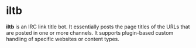 # iltb
**iltb** is an IRC link title bot. It essentially posts the page titles of the URLs that are posted in one or more channels. It supports plugin-based custom handling of specific websites or content types.
